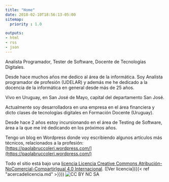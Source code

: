 ```yaml
---
title: "Home"
date: 2018-02-10T18:56:13-05:00
sitemap:
  priority : 1.0

outputs:
- html
- rss
- json
---
```

<p>Analista Programador, Tester de Software, Docente de Tecnologías Digitales.</p>

<p>Desde hace muchos años me dedico al área de la informática. Soy Analista programador de profesión (UDELAR) y además me he dedicado a la docencia de la informática en general desde más de 25 años.</p>

<p>Vivo en Uruguay, en San José de Mayo, capital del departamento San José.</p>

<p>Actualmente soy desarrolladora en una empresa en el área financiera y dicto clases de tecnologías digitales en Formación Docente (Uruguay).</p>

<p>Desde hace 2 años estoy incursionando en el área de Testing de Software, área a la que me iré dedicando en los próximos años.
</p>

Tengo un blog en Wordpress donde voy escribiendo algunos artículos más técnicos, relacionados a la profesión: [https://paolabruccoleri.wordpress.com/](https://paolabruccoleri.wordpress.com/)

Todo el sitio está bajo una [licencia Licencia Creative Commons Atribución-NoComercial-CompartirIgual 4.0 Internacional](http://creativecommons.org/licenses/by-nc-sa/4.0/). ([Ver licencia]({{< ref "acercadelicencia.md" >}}))
![CC BY NC SA](/img/by_nc_ca.png)
